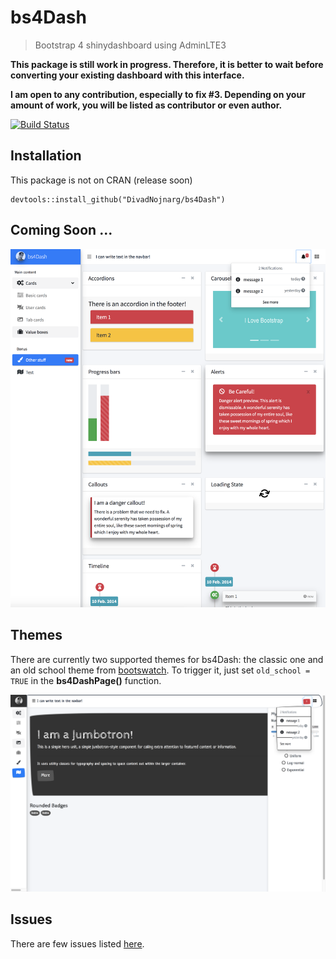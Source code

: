 # bs4Dash
> Bootstrap 4 shinydashboard using AdminLTE3

**This package is still work in progress. Therefore, it is better to wait before converting your existing dashboard with this interface.**

**I am open to any contribution, especially to fix #3. Depending on your amount of work, you will be listed as contributor or even author.**

[![Build Status](https://travis-ci.org/DivadNojnarg/bs4Dash.svg?branch=master)](https://travis-ci.org/DivadNojnarg/bs4Dash)

## Installation

This package is not on CRAN (release soon)

```
devtools::install_github("DivadNojnarg/bs4Dash")
```

## Coming Soon ...

![](inst/images/bs4Dash_showcase.png)

## Themes

There are currently two supported themes for bs4Dash: the classic one and an old
school theme from [bootswatch](https://bootswatch.com/sketchy/). To trigger it,
just set `old_school = TRUE` in the **bs4DashPage()** function.

![](inst/images/old_school.png)

## Issues

There are few issues listed [here](https://github.com/DivadNojnarg/bs4Dash/issues/3).

